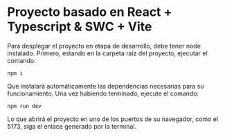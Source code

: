 # Proyecto basado en React + Typescript & SWC + Vite

Para desplegar el proyecto en etapa de desarrollo, debe tener node instalado. Primero, estando en la carpeta raíz del proyecto, ejecutar el comando:
```
npm i
```
Que instalará automáticamente las dependencias necesarias para su funcionamiento. Una vez habiendo terminado, ejecute el comando:
```
npm run dev
```
Lo que abrirá el proyecto en uno de los puertos de su navegador, como el 5173, siga el enlace generado por la terminal.
